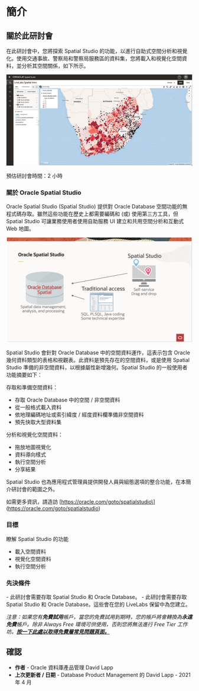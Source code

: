 # 簡介

## 關於此研討會

在此研討會中，您將探索 Spatial Studio 的功能，以進行自助式空間分析和視覺化。使用交通事故、警察局和警察局服務區的資料集，您將載入和視覺化空間資料，並分析其空間關係，如下所示。

![Oracle Spatial Studio](./images/spatial-studio-project.png)

預估研討會時間：2 小時

### 關於 Oracle Spatial Studio

Oracle Spatial Studio (Spatial Studio) 提供對 Oracle Database 空間功能的無程式碼存取。雖然這些功能在歷史上都需要編碼和 (或) 使用第三方工具，但 Spatial Studio 可讓業務使用者使用自助服務 UI 建立和共用空間分析和互動式 Web 地圖。

![Oracle Spatial Studio](./images/spatial-studio.png)

Spatial Studio 會針對 Oracle Database 中的空間資料運作，這表示包含 Oracle 幾何資料類型的表格和視觀表。此資料是預先存在的空間資料，或是使用 Spatial Studio 準備的非空間資料，以根據屬性新增幾何。Spatial Studio 的一般使用者功能摘要如下：

存取和準備空間資料：

*   存取 Oracle Database 中的空間 / 非空間資料
*   從一般格式載入資料
*   依地理編碼地址或索引緯度 / 經度資料欄準備非空間資料
*   預先快取大型資料集

分析和視覺化空間資料：

*   拖放地圖視覺化
*   資料導向樣式
*   執行空間分析
*   分享結果

Spatial Studio 也為應用程式管理員提供開發人員與組態選項的整合功能，在本簡介研討會的範圍之外。

如需更多資訊，請造訪 \[https://oracle.com/goto/spatialstudio\] (https://oracle.com/goto/spatialstudio)

### 目標

瞭解 Spatial Studio 的功能

*   載入空間資料
*   視覺化空間資料
*   執行空間分析

### 先決條件

\- 此研討會需要存取 Spatial Studio 和 Oracle Database。 \- 此研討會需要存取 Spatial Studio 和 Oracle Database。這些會在您的 LiveLabs 保留中為您建立。

_注意：如果您有**免費試用**帳戶，當您的免費試用到期時，您的帳戶將會轉換為**永遠免費**帳戶。除非 Always Free 環境可供使用，否則您將無法進行 Free Tier 工作坊。**[按一下此處以取得免費層常見問題頁面。](https://www.oracle.com/cloud/free/faq.html)**_

## 確認

*   **作者** - Oracle 資料庫產品管理 David Lapp
*   **上次更新者 / 日期** - Database Product Management 的 David Lapp - 2021 年 4 月